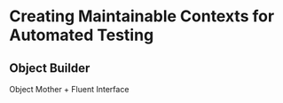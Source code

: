 # Creating Maintainable Contexts for Automated Testing

## Object Builder

Object Mother + Fluent Interface

